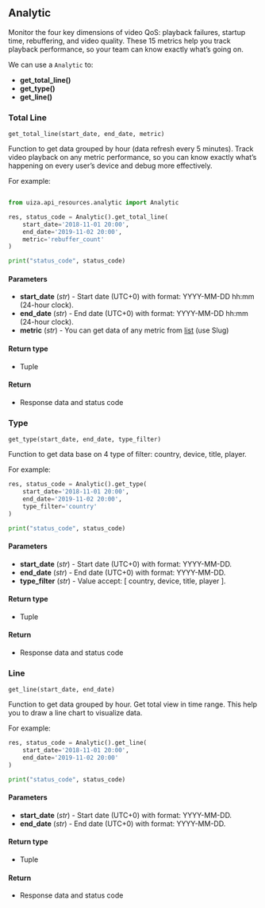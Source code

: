 ## Analytic

Monitor the four key dimensions of video QoS: playback failures, startup time, rebuffering, and video quality. These 15 metrics help you track playback performance, so your team can know exactly what’s going on.

We can use a `Analytic` to:

- **get_total_line()**
- **get_type()**
- **get_line()**

### Total Line

`get_total_line(start_date, end_date, metric)`

Function to get data grouped by hour (data refresh every 5 minutes). Track video playback on any metric performance, so you can know exactly what’s happening on every user’s device and debug more effectively.

For example:

```python

from uiza.api_resources.analytic import Analytic

res, status_code = Analytic().get_total_line(
    start_date='2018-11-01 20:00',
    end_date='2019-11-02 20:00',
    metric='rebuffer_count'
)

print("status_code", status_code)
```

#### Parameters

- **start_date** (*str*) - Start date (UTC+0) with format: YYYY-MM-DD hh:mm (24-hour clock).
- **end_date** (*str*) - End date (UTC+0) with format: YYYY-MM-DD hh:mm (24-hour clock).
- **metric** (*str*) - You can get data of any metric from [list](https://docs.uiza.io/#analytic-metrics) (use Slug)

#### Return type

- Tuple

#### Return

- Response data and status code

### Type

`get_type(start_date, end_date, type_filter)`

Function to get data base on 4 type of filter: country, device, title, player.

For example:

```python
res, status_code = Analytic().get_type(
    start_date='2018-11-01 20:00',
    end_date='2019-11-02 20:00',
    type_filter='country'
)

print("status_code", status_code)
```

#### Parameters

- **start_date** (*str*) - Start date (UTC+0) with format: YYYY-MM-DD.
- **end_date** (*str*) - End date (UTC+0) with format: YYYY-MM-DD.
- **type_filter** (*str*) - Value accept: [ country, device, title, player ].

#### Return type

- Tuple

#### Return

- Response data and status code

### Line

`get_line(start_date, end_date)`

Function to get data grouped by hour. Get total view in time range. This help you to draw a line chart to visualize data.

For example:

```python
res, status_code = Analytic().get_line(
    start_date='2018-11-01 20:00',
    end_date='2019-11-02 20:00'
)

print("status_code", status_code)
```

#### Parameters

- **start_date** (*str*) - Start date (UTC+0) with format: YYYY-MM-DD.
- **end_date** (*str*) - End date (UTC+0) with format: YYYY-MM-DD.

#### Return type

- Tuple

#### Return

- Response data and status code
